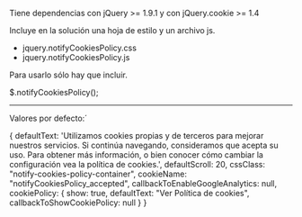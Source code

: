 Tiene dependencias con jQuery >= 1.9.1 y con jQuery.cookie >= 1.4

Incluye en la solución una hoja de estilo y un archivo js.

<ul>
  <li>jquery.notifyCookiesPolicy.css</li>
  <li>jquery.notifyCookiesPolicy.js</li>
</ul>

Para usarlo sólo hay que incluir.

<link rel="stylesheet" type="text/css" href="css/jquery.notifyCookiesPolicy.css"/>
<script type ="text/javascript" src="scripts/jquery.notifyCookiesPolicy.js"></script>

$.notifyCookiesPolicy();


<hr>

Valores por defecto:´

{
    defaultText: 'Utilizamos cookies propias y de terceros para mejorar nuestros servicios. Si continúa navegando, consideramos que acepta su uso. Para obtener más información, o bien conocer cómo cambiar la configuración vea la política de cookies.',
    defaultScroll: 20,
    cssClass: "notify-cookies-policy-container",
    cookieName: "notifyCookiesPolicy_accepted",
    callbackToEnableGoogleAnalytics: null,
    cookiePolicy: {
        show: true,
        defaultText: "Ver Política de cookies",
        callbackToShowCookiePolicy: null
    }
}
